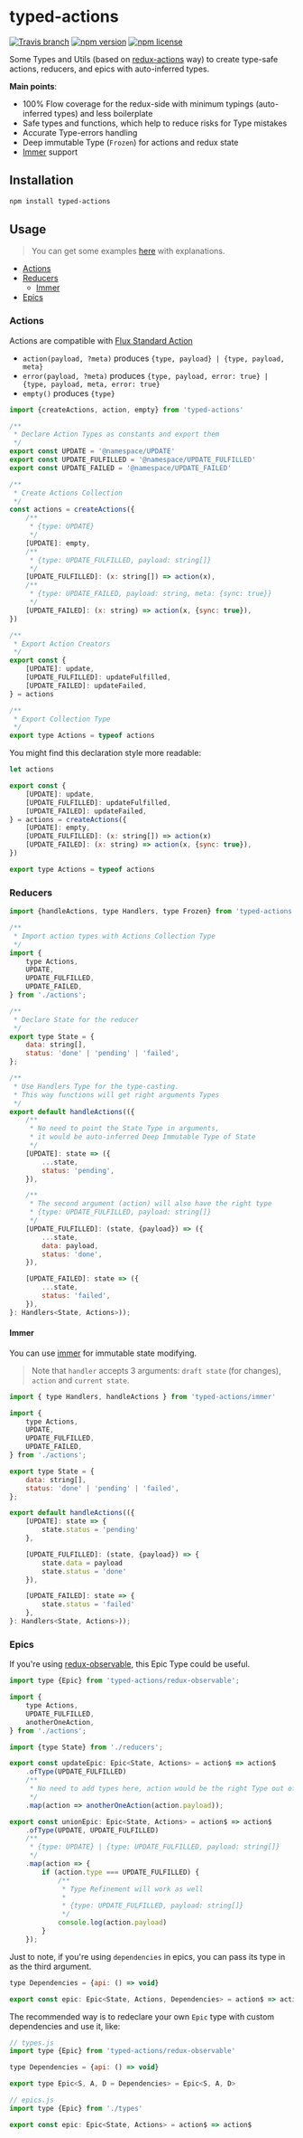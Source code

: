 # typed-actions

[![Travis branch](https://img.shields.io/travis/lttb/typed-actions/master.svg?style=flat)](https://travis-ci.org/lttb/typed-actions)
[![npm version](https://img.shields.io/npm/v/typed-actions.svg?style=flat)](https://www.npmjs.com/package/typed-actions)
[![npm license](https://img.shields.io/npm/l/typed-actions.svg?style=flat)](https://www.npmjs.com/package/typed-actions)


Some Types and Utils (based on [redux-actions](https://github.com/reduxactions/redux-actions) way) to create type-safe actions, reducers, and epics with auto-inferred types.

**Main points**:
- 100% Flow coverage for the redux-side with minimum typings (auto-inferred types) and less boilerplate
- Safe types and functions, which help to reduce risks for Type mistakes
- Accurate Type-errors handling
- Deep immutable Type (`Frozen`) for actions and redux state
- [Immer](https://github.com/mweststrate/immer) support

## Installation

```sh
npm install typed-actions
```

## Usage

> You can get some examples [here](https://github.com/lttb/typed-actions/tree/master/src/tests) with explanations.

- [Actions](#actions)
- [Reducers](#reducers)
  - [Immer](#immer)
- [Epics](#epics)

### Actions
Actions are compatible with [Flux Standard Action](https://github.com/redux-utilities/flux-standard-action)

- `action(payload, ?meta)` produces `{type, payload} | {type, payload, meta}`
- `error(payload, ?meta)` produces `{type, payload, error: true} | {type, payload, meta, error: true}`
- `empty()` produces `{type}`


```js
import {createActions, action, empty} from 'typed-actions'

/**
 * Declare Action Types as constants and export them
 */
export const UPDATE = '@namespace/UPDATE'
export const UPDATE_FULFILLED = '@namespace/UPDATE_FULFILLED'
export const UPDATE_FAILED = '@namespace/UPDATE_FAILED'

/**
 * Create Actions Collection
 */
const actions = createActions({
    /**
     * {type: UPDATE}
     */
    [UPDATE]: empty,
    /**
     * {type: UPDATE_FULFILLED, payload: string[]}
     */
    [UPDATE_FULFILLED]: (x: string[]) => action(x),
    /**
     * {type: UPDATE_FAILED, payload: string, meta: {sync: true}}
     */
    [UPDATE_FAILED]: (x: string) => action(x, {sync: true}),
})

/**
 * Export Action Creators
 */
export const {
    [UPDATE]: update,
    [UPDATE_FULFILLED]: updateFulfilled,
    [UPDATE_FAILED]: updateFailed,
} = actions

/**
 * Export Collection Type
 */
export type Actions = typeof actions
```

You might find this declaration style more readable:

```js
let actions

export const {
    [UPDATE]: update,
    [UPDATE_FULFILLED]: updateFulfilled,
    [UPDATE_FAILED]: updateFailed,
} = actions = createActions({
    [UPDATE]: empty,
    [UPDATE_FULFILLED]: (x: string[]) => action(x)
    [UPDATE_FAILED]: (x: string) => action(x, {sync: true}),
})

export type Actions = typeof actions
```

### Reducers

```js
import {handleActions, type Handlers, type Frozen} from 'typed-actions';

/**
 * Import action types with Actions Collection Type
 */
import {
    type Actions,
    UPDATE,
    UPDATE_FULFILLED,
    UPDATE_FAILED,
} from './actions';

/**
 * Declare State for the reducer
 */
export type State = {
    data: string[],
    status: 'done' | 'pending' | 'failed',
};

/**
 * Use Handlers Type for the type-casting.
 * This way functions will get right arguments Types
 */
export default handleActions(({
    /**
     * No need to point the State Type in arguments,
     * it would be auto-inferred Deep Immutable Type of State
     */
    [UPDATE]: state => ({
        ...state,
        status: 'pending',
    }),

    /**
     * The second argument (action) will also have the right type
     * {type: UPDATE_FULFILLED, payload: string[]}
     */
    [UPDATE_FULFILLED]: (state, {payload}) => ({
        ...state,
        data: payload,
        status: 'done',
    }),

    [UPDATE_FAILED]: state => ({
        ...state,
        status: 'failed',
    }),
}: Handlers<State, Actions>));
```

#### Immer

You can use [immer](https://github.com/mweststrate/immer) for immutable state modifying.

> Note that `handler` accepts 3 arguments: `draft state` (for changes), `action` and `current state`.

```js
import { type Handlers, handleActions } from 'typed-actions/immer'

import {
    type Actions,
    UPDATE,
    UPDATE_FULFILLED,
    UPDATE_FAILED,
} from './actions';

export type State = {
    data: string[],
    status: 'done' | 'pending' | 'failed',
};

export default handleActions(({
    [UPDATE]: state => {
        state.status = 'pending'
    },

    [UPDATE_FULFILLED]: (state, {payload}) => {
        state.data = payload
        state.status = 'done'
    }),

    [UPDATE_FAILED]: state => {
        state.status = 'failed'
    },
}: Handlers<State, Actions>));
```

### Epics

If you're using [redux-observable](https://github.com/redux-observable/redux-observable), this Epic Type could be useful.

```js
import type {Epic} from 'typed-actions/redux-observable';

import {
    type Actions,
    UPDATE_FULFILLED,
    anotherOneAction,
} from './actions';

import {type State} from './reducers';

export const updateEpic: Epic<State, Actions> = action$ => action$
    .ofType(UPDATE_FULFILLED)
    /**
     * No need to add types here, action would be the right Type out of the box
     */
    .map(action => anotherOneAction(action.payload));

export const unionEpic: Epic<State, Actions> = action$ => action$
    .ofType(UPDATE, UPDATE_FULFILLED)
    /**
     * {type: UPDATE} | {type: UPDATE_FULFILLED, payload: string[]}
     */
    .map(action => {
        if (action.type === UPDATE_FULFILLED) {
            /**
             * Type Refinement will work as well
             *
             * {type: UPDATE_FULFILLED, payload: string[]}
             */
            console.log(action.payload)
        }
    });
```

Just to note, if you're using `dependencies` in epics, you can pass its type in as the third argument.

```js
type Dependencies = {api: () => void}

export const epic: Epic<State, Actions, Dependencies> = action$ => action$
```

The recommended way is to redeclare your own `Epic` type with custom dependencies and use it, like:

```js
// types.js
import type {Epic} from 'typed-actions/redux-observable'

type Dependencies = {api: () => void}

export type Epic<S, A, D = Dependencies> = Epic<S, A, D>

// epics.js
import type {Epic} from './types'

export const epic: Epic<State, Actions> = action$ => action$
```
